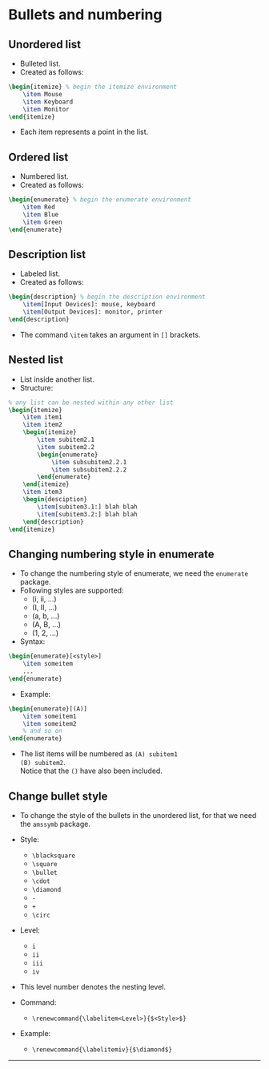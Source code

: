 # Bullets and numbering

## Unordered list
* Bulleted list.
* Created as follows:

```tex
\begin{itemize} % begin the itemize environment
	\item Mouse
	\item Keyboard
	\item Monitor
\end{itemize}
```
* Each item represents a point in the list.

## Ordered list
* Numbered list.
* Created as follows:

```tex
\begin{enumerate} % begin the enumerate environment
	\item Red
	\item Blue
	\item Green
\end{enumerate}
```

## Description list
* Labeled list.
* Created as follows:

```tex
\begin{description} % begin the description environment
	\item[Input Devices]: mouse, keyboard
	\item[Output Devices]: monitor, printer
\end{description}
```
* The command `\item` takes an argument in `[]` brackets.

## Nested list
* List inside another list.
* Structure:

```tex
% any list can be nested within any other list
\begin{itemize}
	\item item1
	\item item2
	\begin{itemize}
		\item subitem2.1
		\item subitem2.2
		\begin{enumerate}
			\item subsubitem2.2.1
			\item subsubitem2.2.2
		\end{enumerate}
	\end{itemize}
	\item item3
	\begin{desciption}
		\item[subitem3.1:] blah blah
		\item[subitem3.2:] blah blah
	\end{description}
\end{itemize}
```

## Changing numbering style in enumerate
* To change the numbering style of enumerate, we need the `enumerate` package.
* Following styles are supported:
	* (i, ii, ...)
	* (I, II, ...)
	* (a, b, ...)
	* (A, B, ...)
	* (1, 2, ...)
* Syntax:

```tex
\begin{enumerate}[<style>]
	\item someitem
	...
\end{enumerate}
```
* Example:

```tex
\begin{enumerate}[(A)]
	\item someitem1
	\item someitem2
	% and so on
\end{enumerate}
```
* The list items will be numbered as `(A) subitem1`<br>`(B) subitem2`.<br> Notice that the `()` have also been included.

## Change bullet style
* To change the style of the bullets in the unordered list, for that we need the `amssymb` package.
* Style:
	* `\blacksquare`
	* `\square`
	* `\bullet`
	* `\cdot`
	* `\diamond`
	* `-`
	* `+`
	* `\circ`
* Level:
	* `i`
	* `ii`
	* `iii`
	* `iv`
* This level number denotes the nesting level.

* Command:
	* `\renewcommand{\labelitem<Level>}{$<Style>$}`

* Example:
	* `\renewcommand{\labelitemiv}{$\diamond$}`

---
